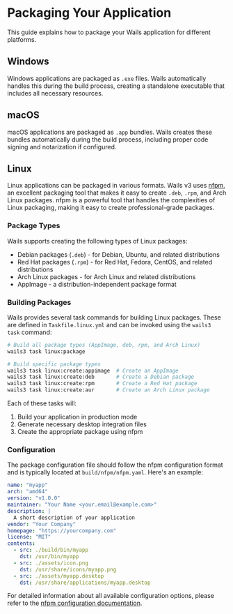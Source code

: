 # Packaging Your Application

This guide explains how to package your Wails application for different platforms.

## Windows

Windows applications are packaged as `.exe` files. Wails automatically handles this during the build process, creating a standalone executable that includes all necessary resources.

## macOS

macOS applications are packaged as `.app` bundles. Wails creates these bundles automatically during the build process, including proper code signing and notarization if configured.

## Linux

Linux applications can be packaged in various formats. Wails v3 uses [nfpm](https://github.com/goreleaser/nfpm), an excellent packaging tool that makes it easy to create `.deb`, `.rpm`, and Arch Linux packages. nfpm is a powerful tool that handles the complexities of Linux packaging, making it easy to create professional-grade packages.

### Package Types

Wails supports creating the following types of Linux packages:
- Debian packages (`.deb`) - for Debian, Ubuntu, and related distributions
- Red Hat packages (`.rpm`) - for Red Hat, Fedora, CentOS, and related distributions
- Arch Linux packages - for Arch Linux and related distributions
- AppImage - a distribution-independent package format

### Building Packages

Wails provides several task commands for building Linux packages. These are defined in `Taskfile.linux.yml` and can be invoked using the `wails3 task` command:

```bash
# Build all package types (AppImage, deb, rpm, and Arch Linux)
wails3 task linux:package

# Build specific package types
wails3 task linux:create:appimage  # Create an AppImage
wails3 task linux:create:deb       # Create a Debian package
wails3 task linux:create:rpm       # Create a Red Hat package
wails3 task linux:create:aur       # Create an Arch Linux package
```

Each of these tasks will:
1. Build your application in production mode
2. Generate necessary desktop integration files
3. Create the appropriate package using nfpm

### Configuration

The package configuration file should follow the nfpm configuration format and is typically located at `build/nfpm/nfpm.yaml`. Here's an example:

```yaml
name: "myapp"
arch: "amd64"
version: "v1.0.0"
maintainer: "Your Name <your.email@example.com>"
description: |
  A short description of your application
vendor: "Your Company"
homepage: "https://yourcompany.com"
license: "MIT"
contents:
  - src: ./build/bin/myapp
    dst: /usr/bin/myapp
  - src: ./assets/icon.png
    dst: /usr/share/icons/myapp.png
  - src: ./assets/myapp.desktop
    dst: /usr/share/applications/myapp.desktop
```

For detailed information about all available configuration options, please refer to the [nfpm configuration documentation](https://nfpm.goreleaser.com/configuration/).
